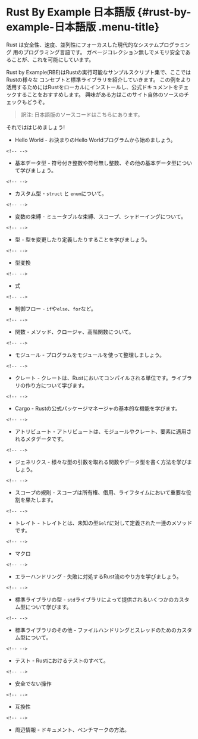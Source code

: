 # Rust By Example 日本語版 {#rust-by-example-日本語版 .menu-title}

Rust
は安全性、速度、並列性にフォーカスした現代的なシステムプログラミング
用のプログラミング言語です。
ガベージコレクション無しでメモリ安全であることが、これを可能にしています。

Rust by
Example(RBE)はRustの実行可能なサンプルスクリプト集で、ここではRustの様々な
コンセプトと標準ライブラリを紹介していきます。
この例をより活用するためにはRustをローカルにインストールし、公式ドキュメントをチェックすることをおすすめします。
興味がある方はこのサイト自体のソースのチェックもどうぞ。

> 訳注:
> 日本語版のソースコードはこちらにあります。

それでははじめましょう!

-   Hello World - お決まりのHello
    Worldプログラムから始めましょう。

```{=html}
<!-- -->
```
-   基本データ型 -
    符号付き整数や符号無し整数、その他の基本データ型について学びましょう。

```{=html}
<!-- -->
```
-   カスタム型 - `struct` と `enum`について。

```{=html}
<!-- -->
```
-   変数の束縛 -
    ミュータブルな束縛、スコープ、シャドーイングについて。

```{=html}
<!-- -->
```
-   型 - 型を変更したり定義したりすることを学びましょう。

```{=html}
<!-- -->
```
-   型変換

```{=html}
<!-- -->
```
-   式

```{=html}
<!-- -->
```
-   制御フロー - `if`や`else`、`for`など。

```{=html}
<!-- -->
```
-   関数 - メソッド、クロージャ、高階関数について。

```{=html}
<!-- -->
```
-   モジュール -
    プログラムをモジュールを使って整理しましょう。

```{=html}
<!-- -->
```
-   クレート -
    クレートは、Rustにおいてコンパイルされる単位です。ライブラリの作り方について学びます。

```{=html}
<!-- -->
```
-   Cargo -
    Rustの公式パッケージマネージャの基本的な機能を学びます。

```{=html}
<!-- -->
```
-   アトリビュート -
    アトリビュートは、モジュールやクレート、要素に適用されるメタデータです。

```{=html}
<!-- -->
```
-   ジェネリクス -
    様々な型の引数を取れる関数やデータ型を書く方法を学びましょう。

```{=html}
<!-- -->
```
-   スコープの規則 -
    スコープは所有権、借用、ライフタイムにおいて重要な役割を果たします。

```{=html}
<!-- -->
```
-   トレイト -
    トレイトとは、未知の型`Self`に対して定義された一連のメソッドです。

```{=html}
<!-- -->
```
-   マクロ

```{=html}
<!-- -->
```
-   エラーハンドリング -
    失敗に対処するRust流のやり方を学びましょう。

```{=html}
<!-- -->
```
-   標準ライブラリの型 -
    `std`ライブラリによって提供されるいくつかのカスタム型について学びます。

```{=html}
<!-- -->
```
-   標準ライブラリのその他 -
    ファイルハンドリングとスレッドのためのカスタム型について。

```{=html}
<!-- -->
```
-   テスト - Rustにおけるテストのすべて。

```{=html}
<!-- -->
```
-   安全でない操作

```{=html}
<!-- -->
```
-   互換性

```{=html}
<!-- -->
```
-   周辺情報 - ドキュメント、ベンチマークの方法。

